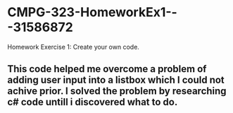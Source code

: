 # CMPG-323-HomeworkEx1---31586872
Homework Exercise 1: Create your own code.

## <h2> This code helped me overcome a problem of adding user input into a listbox which I could not achive prior. I solved the problem by researching c# code untill i discovered what to do.